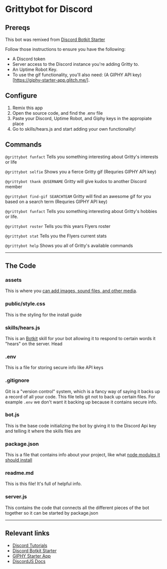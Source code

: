 # Grittybot for Discord

## Prereqs
This bot was remixed from [Discord Botkit Starter](https://starter-botkit-discord.glitch.me)

Follow those instructions to ensure you have the following:
      
* A Discord token
* Server access to the Discord instance you're adding Gritty to.
* An Uptime Robot Key.
* To use the gif functionality, you'll also need: (A GIPHY API key)[https://giphy-starter-app.glitch.me/].

## Configure

1. Remix this app
2. Open the source code, and find the .env file  
3. Paste your Discord, Uptime Robot, and Giphy keys in the appropiate place  
4. Go to skills/hears.js and start adding your own functionality!

## Commands
`@grittybot funfact`
Tells you something interesting about Gritty's interests or life

`@grittybot selfie`
Shows you a fierce Gritty gif (Requries GIPHY API key)

`@grittybot thank @USERNAME`
Gritty will give kudos to another Discord member

`@grittybot find-gif SEARCHTEAM`
Gritty will find an awesome gif for you based on a search term (Requries GIPHY API key)

`@grittybot funfact`
Tells you something interesting about Gritty's hobbies or life.

`@grittybot roster`
Tells you this years Flyers roster

`@grittybot stat`
Tells you the Flyers current stats

`@grittybot help`
Shows you all of Gritty's available commands

*****

## The Code
### assets

This is where you [can add images, sound files, and other media](https://glitch.com/help/how-do-i/).

### public/style.css

This is the styling for the install guide

### skills/hears.js

This is an [Botkit](https://botkit.ai/) skill for your bot allowing it to respond to certain words it "hears" on the server. Head

### .env

This is a file for storing secure info like API keys

### .gitignore

Git is a "version control" system, which is a fancy way of saying it backs up a record of all your code. This file tells git not to back up certain files. For example `.env` we don't want it backing up because it contains secure info.

### bot.js

This is the base code initializing the bot by giving it to the Discord Api key and telling it where the skills files are

### package.json

This is a file that contains info about your project, like what [node modules it should install](https://glitch.com/help/how-do-i-add-an-npm-module-package-to-my-project/)

### readme.md

This is this file! It's full of helpful info.

### server.js

This contains the code that connects all the different pieces of the bot together so it can be started by package.json

*****


## Relevant links
* [Discord Tutorials](https://discord-tutorials.glitch.me/)
* [Discord Botkit Starter](https://starter-botkit-discord.glitch.me)
* [GIPHY Starter App](https://giphy-starter-app.glitch.me/)
* [DiscordJS Docs](https://discordjs.guide/creating-your-bot/)